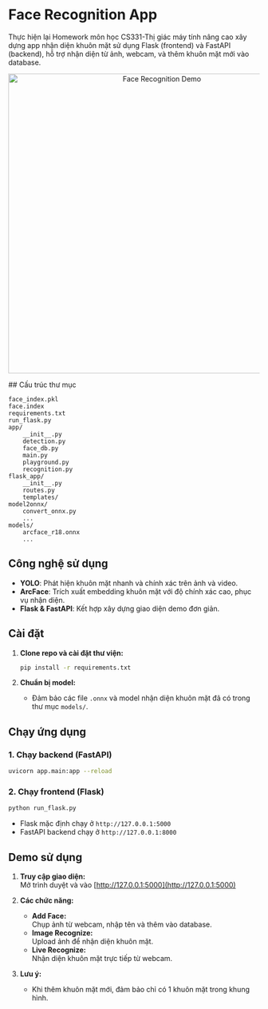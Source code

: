 # Face Recognition App

Thực hiện lại Homework môn học CS331-Thị giác máy tính nâng cao xây dựng app nhận diện khuôn mặt sử dụng Flask (frontend) và FastAPI (backend), hỗ trợ nhận diện từ ảnh, webcam, và thêm khuôn mặt mới vào database.
<p align="center">
  <img src="demo-gif.gif" alt="Face Recognition Demo" width="600"/>
</p>
## Cấu trúc thư mục

```
face_index.pkl
face.index
requirements.txt
run_flask.py
app/
    __init__.py
    detection.py
    face_db.py
    main.py
    playground.py
    recognition.py
flask_app/
    __init__.py
    routes.py
    templates/
model2onnx/
    convert_onnx.py
    ...
models/
    arcface_r18.onnx
    ...
```

## Công nghệ sử dụng

- **YOLO**: Phát hiện khuôn mặt nhanh và chính xác trên ảnh và video.
- **ArcFace**: Trích xuất embedding khuôn mặt với độ chính xác cao, phục vụ nhận diện.
- **Flask & FastAPI**: Kết hợp xây dựng giao diện demo đơn giản.

## Cài đặt

1. **Clone repo và cài đặt thư viện:**
   ```sh
   pip install -r requirements.txt
   ```

2. **Chuẩn bị model:**
   - Đảm bảo các file `.onnx` và model nhận diện khuôn mặt đã có trong thư mục `models/`.

## Chạy ứng dụng

### 1. Chạy backend (FastAPI)

```sh
uvicorn app.main:app --reload
```

### 2. Chạy frontend (Flask)

```sh
python run_flask.py
```

- Flask mặc định chạy ở `http://127.0.0.1:5000`
- FastAPI backend chạy ở `http://127.0.0.1:8000`

## Demo sử dụng

1. **Truy cập giao diện:**  
   Mở trình duyệt và vào [http://127.0.0.1:5000](http://127.0.0.1:5000)

2. **Các chức năng:**
   - **Add Face:**  
     Chụp ảnh từ webcam, nhập tên và thêm vào database.
   - **Image Recognize:**  
     Upload ảnh để nhận diện khuôn mặt.
   - **Live Recognize:**  
     Nhận diện khuôn mặt trực tiếp từ webcam.

3. **Lưu ý:**
   - Khi thêm khuôn mặt mới, đảm bảo chỉ có 1 khuôn mặt trong khung hình.


